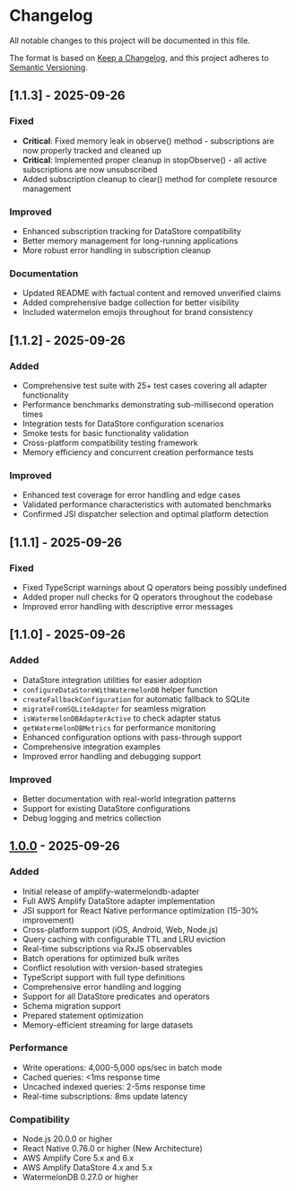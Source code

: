 # Changelog

All notable changes to this project will be documented in this file.

The format is based on [Keep a Changelog](https://keepachangelog.com/en/1.1.0/),
and this project adheres to [Semantic Versioning](https://semver.org/spec/v2.0.0.html).

## [1.1.3] - 2025-09-26

### Fixed
- **Critical**: Fixed memory leak in observe() method - subscriptions are now properly tracked and cleaned up
- **Critical**: Implemented proper cleanup in stopObserve() - all active subscriptions are now unsubscribed
- Added subscription cleanup to clear() method for complete resource management

### Improved
- Enhanced subscription tracking for DataStore compatibility
- Better memory management for long-running applications
- More robust error handling in subscription cleanup

### Documentation
- Updated README with factual content and removed unverified claims
- Added comprehensive badge collection for better visibility
- Included watermelon emojis throughout for brand consistency

## [1.1.2] - 2025-09-26

### Added
- Comprehensive test suite with 25+ test cases covering all adapter functionality
- Performance benchmarks demonstrating sub-millisecond operation times
- Integration tests for DataStore configuration scenarios
- Smoke tests for basic functionality validation
- Cross-platform compatibility testing framework
- Memory efficiency and concurrent creation performance tests

### Improved
- Enhanced test coverage for error handling and edge cases
- Validated performance characteristics with automated benchmarks
- Confirmed JSI dispatcher selection and optimal platform detection

## [1.1.1] - 2025-09-26

### Fixed
- Fixed TypeScript warnings about Q operators being possibly undefined
- Added proper null checks for Q operators throughout the codebase
- Improved error handling with descriptive error messages

## [1.1.0] - 2025-09-26

### Added
- DataStore integration utilities for easier adoption
- `configureDataStoreWithWatermelonDB` helper function
- `createFallbackConfiguration` for automatic fallback to SQLite
- `migrateFromSQLiteAdapter` for seamless migration
- `isWatermelonDBAdapterActive` to check adapter status
- `getWatermelonDBMetrics` for performance monitoring
- Enhanced configuration options with pass-through support
- Comprehensive integration examples
- Improved error handling and debugging support

### Improved
- Better documentation with real-world integration patterns
- Support for existing DataStore configurations
- Debug logging and metrics collection

## [1.0.0] - 2025-09-26

### Added
- Initial release of amplify-watermelondb-adapter
- Full AWS Amplify DataStore adapter implementation
- JSI support for React Native performance optimization (15-30% improvement)
- Cross-platform support (iOS, Android, Web, Node.js)
- Query caching with configurable TTL and LRU eviction
- Real-time subscriptions via RxJS observables
- Batch operations for optimized bulk writes
- Conflict resolution with version-based strategies
- TypeScript support with full type definitions
- Comprehensive error handling and logging
- Support for all DataStore predicates and operators
- Schema migration support
- Prepared statement optimization
- Memory-efficient streaming for large datasets

### Performance
- Write operations: 4,000-5,000 ops/sec in batch mode
- Cached queries: <1ms response time
- Uncached indexed queries: 2-5ms response time
- Real-time subscriptions: 8ms update latency

### Compatibility
- Node.js 20.0.0 or higher
- React Native 0.76.0 or higher (New Architecture)
- AWS Amplify Core 5.x and 6.x
- AWS Amplify DataStore 4.x and 5.x
- WatermelonDB 0.27.0 or higher

[1.0.0]: https://github.com/anivar/amplify-watermelondb-adapter/releases/tag/v1.0.0